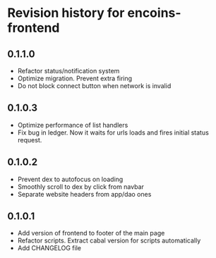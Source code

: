 # Revision history for encoins-frontend

## 0.1.1.0

* Refactor status/notification system
* Optimize migration. Prevent extra firing
* Do not block connect button when network is invalid

## 0.1.0.3

* Optimize performance of list handlers
* Fix bug in ledger. Now it waits for urls loads and fires  initial status request.

## 0.1.0.2

* Prevent dex to autofocus on loading
* Smoothly scroll to dex by click from navbar
* Separate website headers from app/dao ones

## 0.1.0.1

* Add version of frontend to footer of the main page
* Refactor scripts. Extract cabal version for scripts automatically
* Add CHANGELOG file